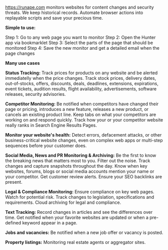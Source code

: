 https://runape.com monitors websites for content changes and security threats. We keep historical records. Automate browser actions into replayable scripts and save your precious time.

**Simple to use:**

Step 1: Go to any web page you want to monitor
Step 2: Open the Hunter app via bookmarklet
Step 3: Select the parts of the page that should be monitored
Step 4: Save the new monitor and get a detailed email when the page changes


**Many use cases**

 **Status Tracking:**
 Track prices for products on any website and be alerted immediatelly when the price changes. Track stock prices, delivery dates, out-of-stocks, offers, discounts, deals, deadlines, extensions, expirations, event tickets, audition results, flight availability, advertisements, software releases, security advisories.

 
**Competitor Monitoring:**
Be notified when competitors have changed their page or pricing, introduces a new feature, releases a new product, or cancels an existing product line. Keep tabs on what your competitors are working on and respond quickly. Track how your or your competitor website really ranks in Search Engine Results Pages.

 
**Monitor your website's health:**
Detect errors, defacement attacks, or other business-critical website changes, even on complex web apps or multi-step sequences before your customer does.

 
**Social Media, News and PR Monitoring & Archiving:**
Be the first to know the breaking news that matters most to you. Filter out the noise. Track changes and capture snapshots throughout the day. Know when key websites, forums, blogs or social media accounts mention your name or your competitor. Get customer review alerts. Ensure your SEO backlinks are present.


**Legal & Compliance Monitoring:**
Ensure compliance on key web pages. Watch for potential risk. Track changes to legislation, specifications and requirements. Cloud archiving for legal and compliance.

 
**Text Tracking:**
Record changes in articles and see the differences over time. Get notified when your favorite websites are updated or when a pre-defined keyword appear in a page.

 
**Jobs and vacancies:** 
Be notified when a new job offer or vacancy is posted.

 
**Property listings:** 
Monitoring real estate agents or aggregator sites.
